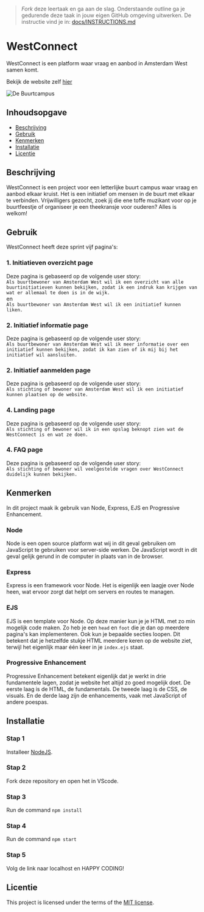 > _Fork_ deze leertaak en ga aan de slag. Onderstaande outline ga je gedurende deze taak in jouw eigen GitHub omgeving uitwerken. De instructie vind je in: [docs/INSTRUCTIONS.md](docs/INSTRUCTIONS.md)

# WestConnect
<!-- Geef je project een titel en schrijf in één zin wat het is -->
WestConnect is een platform waar vraag en aanbod in Amsterdam West samen komt.

Bekijk de website zelf [hier](https://user-experience-enhanced-website-iwna.onrender.com/)

![De Buurtcampus](https://github.com/itsValyria/user-experience-enhanced-website/assets/76444716/0d2967b8-f8cf-4a21-950a-3fbb24ac991a)

## Inhoudsopgave

  * [Beschrijving](#beschrijving)
  * [Gebruik](#gebruik)
  * [Kenmerken](#kenmerken)
  * [Installatie](#installatie)
  * [Licentie](#licentie)

## Beschrijving
<!-- Bij Beschrijving staat kort beschreven wat voor project het is en wat je hebt gemaakt -->
<!-- Voeg een mooie poster visual toe 📸 -->
<!-- Voeg een link toe naar Github Pages 🌐-->
WestConnect is een project voor een letterlijke buurt campus waar vraag en aanbod elkaar kruist. Het is een initiatief om mensen in de buurt met elkaar te verbinden. Vrijwilligers gezocht, zoek jij die ene toffe muzikant voor op je buurtfeestje of organiseer je een theekransje voor ouderen? Alles is welkom!

## Gebruik
<!-- Bij Gebruik staat de user story, hoe het werkt en wat je er mee kan. -->

WestConnect heeft deze sprint vijf pagina's:

### 1. Initiatieven overzicht page
Deze pagina is gebaseerd op de volgende user story: <br>
```Als buurtbewoner van Amsterdam West wil ik een overzicht van alle buurtinitiatieven kunnen bekijken, zodat ik een indruk kan krijgen van wat er allemaal te doen is in de wijk.``` <br>
en <br>
```Als buurtbewoner van Amsterdam West wil ik een initiatief kunnen liken.```

### 2. Initiatief informatie page
Deze pagina is gebaseerd op de volgende user story: <br>
```Als buurtbewoner van Amsterdam West wil ik meer informatie over een initiatief kunnen bekijken, zodat ik kan zien of ik mij bij het initiatief wil aansluiten.```

### 2. Initiatief aanmelden page
Deze pagina is gebaseerd op de volgende user story: <br>
```Als stichting of bewoner van Amsterdam West wil ik een initiatief kunnen plaatsen op de website.```

### 4. Landing page
Deze pagina is gebaseerd op de volgende user story: <br>
```Als stichting of bewoner wil ik in een opslag beknopt zien wat de WestConnect is en wat ze doen.```

### 4. FAQ page
Deze pagina is gebaseerd op de volgende user story: <br>
```Als stichting of bewoner wil veelgestelde vragen over WestConnect duidelijk kunnen bekijken.```

## Kenmerken
<!-- Bij Kenmerken staat welke technieken zijn gebruikt en hoe. Wat is de HTML structuur? Wat zijn de belangrijkste dingen in CSS? Wat is er met JS gedaan en hoe? Misschien heb je iets met NodeJS gedaan, of heb je een framwork of library gebruikt? -->

In dit project maak ik gebruik van Node, Express, EJS en Progressive Enhancement.

### Node
Node is een open source platform wat wij in dit geval gebruiken om JavaScript te gebruiken voor server-side werken. De JavaScript wordt in dit geval gelijk gerund in de computer in plaats van in de browser.

### Express
Express is een framework voor Node. Het is eigenlijk een laagje over Node heen, wat ervoor zorgt dat helpt om servers en routes te managen.

### EJS
EJS is een template voor Node. Op deze manier kun je je HTML met zo min mogelijk code maken. Zo heb je een ```head``` en ```foot``` die je dan op meerdere pagina's kan implementeren. Ook kun je bepaalde secties loopen. Dit betekent dat je hetzelfde stukje HTML meerdere keren op de website ziet, terwijl het eigenlijk maar één keer in je ```index.ejs``` staat.

### Progressive Enhancement
Progressive Enhancement betekent eigenlijk dat je werkt in drie fundamentele lagen, zodat je website het altijd zo goed mogelijk doet. De eerste laag is de HTML, de fundamentals. De tweede laag is de CSS, de visuals. En de derde laag zijn de enhancements, vaak met JavaScript of andere poespas.

## Installatie
<!-- Bij Instalatie staat hoe een andere developer aan jouw repo kan werken -->

### Stap 1
Installeer [NodeJS](https://nodejs.org/en).

### Stap 2
Fork deze repository en open het in VScode.

### Stap 3
Run de command ```npm install```

### Stap 4
Run de command ```npm start```

### Stap 5
Volg de link naar localhost en HAPPY CODING!

## Licentie

This project is licensed under the terms of the [MIT license](./LICENSE).
